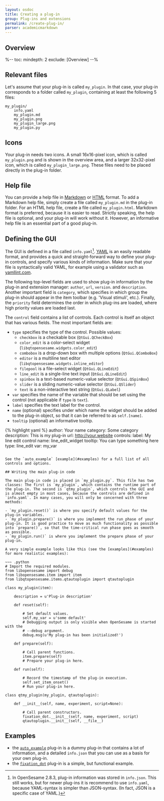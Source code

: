 ```yaml
---
layout: osdoc
title: Creating a plug-in
group: Plug-ins and extensions
permalink: /create-plug-in/
parser: academicmarkdown
---
```


## Overview

%--
toc:
 mindepth: 2
 exclude: [Overview]
--%

## Relevant files

Let's assume that your plug-in is called `my_plugin`. In that case, your plug-in corresponds to a folder called `my_plugin`, containing at least the following 5 files:

	my_plugin/
		info.yaml
		my_plugin.md
		my_plugin.png
		my_plugin_large.png
		my_plugin.py

## Icons

Your plug-in needs two icons. A small 16x16-pixel icon, which is called `my_plugin.png` and is shown in the overview area, and a larger 32x32-pixel icon, which is called `my_plugin_large.png`. These files need to be placed directly in the plug-in folder.

## Help file

You can provide a help file in [Markdown] or [HTML] format. To add a Markdown help file, simply create a file called `my_plugin.md` in the plug-in folder. For an HTML help file, create a file called `my_plugin.html`. Markdown format is preferred, because it is easier to read. Strictly speaking, the help file is optional, and your plug-in will work without it. However, an informative help file is an essential part of a good plug-in.

## Defining the GUI

The GUI is defined in a file called `info.yaml`[^json]. [YAML] is an easily readable format, and provides a quick and straight-forward way to define your plug-in controls, and specify various kinds of information. Make sure that your file is syntactically valid YAML, for example using a validator such as [yamllint.com].

The following top-level fields are used to show plug-in information by the plug-in and extension manager: `author`, `url`, `version`. and `description`. Another important field is `category`, which specifies in which group the plug-in should appear in the item toolbar (e.g. 'Visual stimuli', etc.). Finally, the `priority` field determines the order in which plug-ins are loaded, where high priority values are loaded last.

The `control` field contains a list of controls. Each control is itself an object that has various fields. The most important fields are:

- `type` specifies the type of the control. Possible values:
	- `checkbox` is a checkable box (`QtGui.QCheckBox`)
	- `color_edit` is a color-select widget (`libqtopensesame.widgets.color_edit`)
	- `combobox` is a drop-down box with multiple options (`QtGui.QComboBox`)
	- `editor` is a multiline text editor (`libqtopensesame.widgets.inline_editor`)
	- `filepool` is a file-select widget (`QtGui.QLineEdit`)
	- `line_edit` is a single-line text input (`QtGui.QLineEdit`)
	- `spinbox` is a text-based numeric-value selector (`QtGui.QSpinBox`)
	- `slider` is a sliding numeric-value selector (`QtGui.QSlider`)
	- `text` is a non-interactive text string (`QtGui.QLabel`)
- `var` specifies the name of the variable that should be set using the control (not applicable if `type` is `text`).
- `label` specifies the text label for the control.
- `name` (optional) specifies under which name the widget should be added to the plug-in object, so that it can be referred to as `self.[name]`.
- `tooltip` (optional) an informative tooltip.

{% highlight yaml %}
author: Your name
category: Some category
description: This is my plug-in
url: http://your.website
controls:
    label: My line edit control
    name: line_edit_widget
    tooltip: You can type something here
    type: line_edit
    var: my_var
~~~

See the `auto_example` [example](#examples) for a full list of all controls and options.

## Writing the main plug-in code

The main plug-in code is placed in `my_plugin.py`. This file has two classes: The first is `my_plugin`, which contains the runtime part of the plug-in. The second is `qtmy_plugin`, which controls the GUI and is almost empty in most cases, because the controls are defined in `info.yaml`. In many cases, you will only be concerned with three methods:

- `my_plugin.reset()` is where you specify default values for the plug-in variables.
- `my_plugin.prepare()` is where you implement the run phase of your plug-in. It is good practice to move as much functionality as possible into `prepare()`, so that the time-critical run phase goes as smooth as possible.
- `my_plugin.run()` is where you implement the prepare phase of your plug-in.

A very simple example looks like this (see the [examples](#examples) for more realistic examples):

~~~ .python
# Import the required modules.
from libopensesame import debug
from libopensesame.item import item
from libqtopensesame.items.qtautoplugin import qtautoplugin

class my_plugin(item):

	description = u'Plug-in description'

	def reset(self):

		# Set default values.
		self.my_var = u'some default'
		# Debugging output is only visible when OpenSesame is started with the
		# --debug argument.
		debug.msg(u'My plug-in has been initialized!')

	def prepare(self):

		# Call parent functions.
		item.prepare(self)
		# Prepare your plug-in here.

	def run(self):

		# Record the timestamp of the plug-in execution.
		self.set_item_onset()
		# Run your plug-in here.

class qtmy_plugin(my_plugin, qtautoplugin):

	def __init__(self, name, experiment, script=None):

		# Call parent constructors.
		fixation_dot.__init__(self, name, experiment, script)
		qtautoplugin.__init__(self, __file__)
~~~

## Examples

- the [`auto_example`][auto_example] plug-in is a dummy plug-in that contains a lot of information, and a detailed `info.json` that you can use as a basis for your own plug-in.
- the [`fixation_dot`][fixation_dot] plug-in is a simple, but functional example.

[^json]: In OpenSesame 2.8.3, plug-in information was stored in `info.json`. This still works, but for newer plug-ins it is recommend to use `info.yaml`, because YAML-syntax is simpler than JSON-syntax. (In fact, JSON is a specific case of YAML.)

[auto_example]: https://github.com/smathot/OpenSesame/tree/master/plugins/auto_example
[fixation_dot]: https://github.com/smathot/OpenSesame/tree/master/plugins/fixation_dot
[html]: http://en.wikipedia.org/wiki/HTML#Markup
[yaml]: http://en.wikipedia.org/wiki/YAML
[yamllint.com]: http://yamllint.com/
[markdown]: http://daringfireball.net/projects/markdown/syntax
